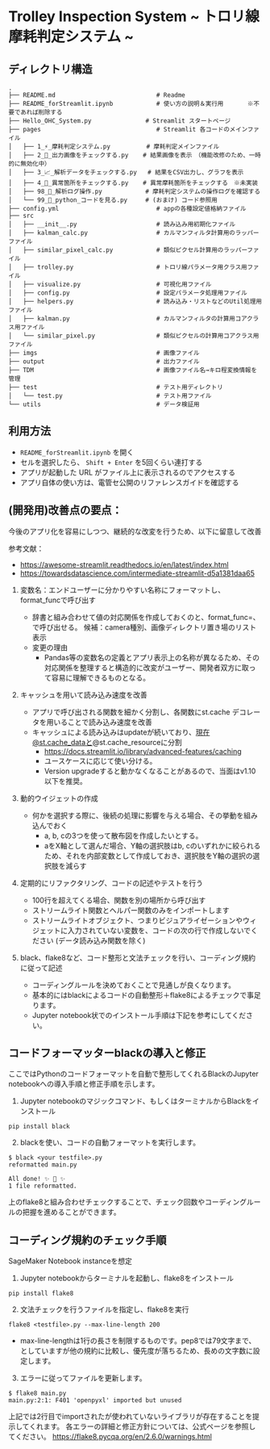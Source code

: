 # Trolley Inspection System ~ トロリ線摩耗判定システム ~
## ディレクトリ構造
```
.
├── README.md                            # Readme
├── README_forStreamlit.ipynb            # 使い方の説明＆実行用　　　　※不要であれば削除する
├── Hello_OHC_System.py               # Streamlit スタートページ
├── pages                                # Streamlit 各コードのメインファイル
│   ├── 1_⚡_摩耗判定システム.py          # 摩耗判定メインファイル
│   ├── 2_📸_出力画像をチェックする.py    # 結果画像を表示　（機能改修のため、一時的に無効化中）
│   ├── 3_📈_解析データをチェックする.py   # 結果をCSV出力し、グラフを表示
│   ├── 4_🔎_異常箇所をチェックする.py    # 異常摩耗箇所をチェックする　※未実装
│   ├── 98_📝_解析ログ操作.py            # 摩耗判定システムの操作ログを確認する
│   └── 99_🍣_python_コードを見る.py     # (おまけ) コード参照用
├── config.yml                           # appの各種設定値格納ファイル
├── src
│   ├── __init__.py                      # 読み込み用初期化ファイル
│   ├── kalman_calc.py                   # カルマンフィルタ計算用のラッパーファイル
│   ├── similar_pixel_calc.py            # 類似ピクセル計算用のラッパーファイル
│   ├── trolley.py                       # トロリ線パラメータ用クラス用ファイル
│   ├── visualize.py                     # 可視化用ファイル
│   ├── config.py                        # 設定パラメータ処理用ファイル
│   ├── helpers.py                       # 読み込み・リストなどのUtil処理用ファイル
│   ├── kalman.py                        # カルマンフィルタの計算用コアクラス用ファイル
│   └── similar_pixel.py                 # 類似ピクセルの計算用コアクラス用ファイル
├── imgs                                 # 画像ファイル
├── output                               # 出力ファイル
├── TDM                                  # 画像ファイル名→キロ程変換情報を管理
├── test                                 # テスト用ディレクトリ
│   └── test.py                          # テスト用ファイル
└── utils                                # データ検証用
```

## 利用方法
* `README_forStreamlit.ipynb` を開く
* セルを選択したら、 `Shift + Enter` を5回くらい連打する
* アプリが起動した URL がファイル上に表示されるのでアクセスする
* アプリ自体の使い方は、電管セ公開のリファレンスガイドを確認する


## (開発用)改善点の要点：
今後のアプリ化を容易にしつつ、継続的な改変を行うため、以下に留意して改善

参考文献：
* https://awesome-streamlit.readthedocs.io/en/latest/index.html
* https://towardsdatascience.com/intermediate-streamlit-d5a1381daa65

1. 変数名：エンドユーザーに分かりやすい名称にフォーマットし、format_funcで呼び出す
    * 辞書と組み合わせて値の対応関係を作成しておくのと、format_func=、で呼び出せる。
    候補：camera種別、画像ディレクトリ置き場のリスト表示
    * 変更の理由
        * Pandas等の変数名の定義とアプリ表示上の名称が異なるため、その対応関係を整理すると構造的に改変がユーザー、開発者双方に取って容易に理解できるものとなる。

2. キャッシュを用いて読み込み速度を改善
    * アプリで呼び出される関数を細かく分割し、各関数にst.cache デコレータを用いることで読み込み速度を改善
    * キャッシュによる読み込みはupdateが続いており、現在@st.cache_dataと@st.cache_resourceに分割
        * https://docs.streamlit.io/library/advanced-features/caching
        * ユースケースに応じて使い分ける。
        * Version upgradeすると動かなくなることがあるので、当面はv1.10以下を推奨。

3. 動的ウイジェットの作成
    * 何かを選択する際に、後続の処理に影響を与える場合、その挙動を組み込んでおく
        * a, b, cの3つを使って散布図を作成したいとする。
        * aをX軸として選んだ場合、Y軸の選択肢はb, cのいずれかに絞られるため、それを内部変数として作成しておき、選択肢をY軸の選択の選択肢を減らす

4. 定期的にリファクタリング、コードの記述やテストを行う
    * 100行を超えてくる場合、関数を別の場所から呼び出す
    * ストリームライト関数とヘルパー関数のみをインポートします
    * ストリームライトオブジェクト、つまりビジュアライゼーションやウィジェットに入力されていない変数を、コードの次の行で作成しないでください (データ読み込み関数を除く)

5. black、flake8など、コード整形と文法チェックを行い、コーディング規約に従って記述
    * コーディングルールを決めておくことで見通しが良くなります。
    * 基本的にはblackによるコードの自動整形＋flake8によるチェックで事足ります。
    * Jupyter notebook状でのインストール手順は下記を参考にしてください。

## コードフォーマッターblackの導入と修正
ここではPythonのコードフォーマットを自動で整形してくれるBlackのJupyter notebookへの導入手順と修正手順を示します。

1. Jupyter notebookのマジックコマンド、もしくはターミナルからBlackをインストール
```
pip install black
```

2. blackを使い、コードの自動フォーマットを実行します。
```
$ black <your testfile>.py
reformatted main.py

All done! ✨ 🍰 ✨
1 file reformatted.
```
上のflake8と組み合わせチェックすることで、チェック回数やコーディングルールの把握を進めることができます。

## コーディング規約のチェック手順
SageMaker Notebook instanceを想定

1. Jupyter notebookからターミナルを起動し、flake8をインストール
```
pip install flake8
```

2. 文法チェックを行うファイルを指定し、flake8を実行
```
flake8 <testfile>.py --max-line-length 200
```
* max-line-lengthは1行の長さを制限するものです。pep8では79文字まで、としていますが他の規約に比較し、優先度が落ちるため、長めの文字数に設定します。

3. エラーに従ってファイルを更新します。
```
$ flake8 main.py
main.py:2:1: F401 'openpyxl' imported but unused
```
上記では2行目でimportされたが使われていないライブラリが存在することを提示してくれます。
各エラーの詳細と修正方針については、公式ページを参照してください。
https://flake8.pycqa.org/en/2.6.0/warnings.html